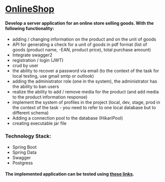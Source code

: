 # [OnlineShop](https://onlineshopproarena.herokuapp.com/)

#### Develop a server application for an online store selling goods. With the following functionality:
- adding / changing information on the product and on the unit of goods
- API for generating a check for a unit of goods in pdf format (list of goods (product name, -EAN, product price), total purchase amount)
- Integrate swagger2
- registration / login (JWT)
- crud by user
- the ability to recover a password via email (to the context of the task for local testing, use gmail smtp or outlook)
- adding the administrator role (one in the system), the administrator has the ability to ban users
- realize the ability to add / remove media for the product (and add media to the product information response)
- implement the system of profiles in the project (local, dev, stage, prod in the context of the task - you need to refer to one local database but to different schema)
- Adding a connection pool to the database (HikariPool)
- creating executable jar file



### Technology Stack:
- Spring Boot
- Spring Data
- Swagger
- Postgress

#### The implemented application can be tested using [these links](https://onlineshopproarena.herokuapp.com/).
